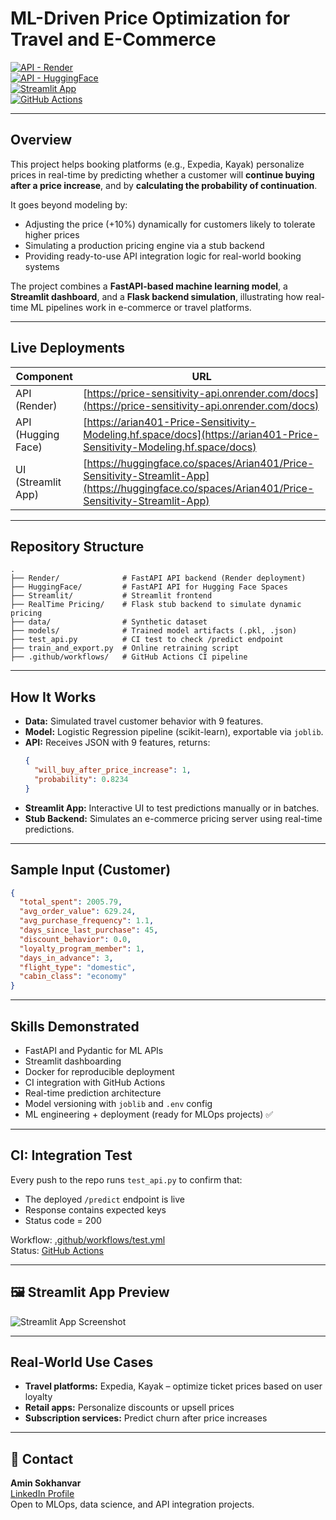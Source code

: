 #  ML-Driven Price Optimization for Travel and E-Commerce

[![API - Render](https://img.shields.io/badge/API%20(Render)-Live-blue)](https://price-sensitivity-api.onrender.com/docs)  
[![API - HuggingFace](https://img.shields.io/badge/API%20(HuggingFace)-Live-blue)](https://arian401-Price-Sensitivity-Modeling.hf.space/docs)  
[![Streamlit App](https://img.shields.io/badge/Streamlit%20App-Live-green)](https://huggingface.co/spaces/Arian401/Price-Sensitivity-Streamlit-App)  
[![GitHub Actions](https://github.com/arian401/Price-Sensitivity-Modeling/actions/workflows/test.yml/badge.svg)](https://github.com/arian401/Price-Sensitivity-Modeling/actions)

---

##  Overview

This project helps booking platforms (e.g., Expedia, Kayak) personalize prices in real-time by predicting whether a customer will **continue buying after a price increase**, and by **calculating the probability of continuation**.

It goes beyond modeling by:

- Adjusting the price (+10%) dynamically for customers likely to tolerate higher prices
- Simulating a production pricing engine via a stub backend
- Providing ready-to-use API integration logic for real-world booking systems

The project combines a **FastAPI-based machine learning model**, a **Streamlit dashboard**, and a **Flask backend simulation**, illustrating how real-time ML pipelines work in e-commerce or travel platforms.

---

##  Live Deployments

| Component         | URL                                                                 |
|------------------|----------------------------------------------------------------------|
| API (Render)      | [https://price-sensitivity-api.onrender.com/docs](https://price-sensitivity-api.onrender.com/docs) |
| API (Hugging Face)| [https://arian401-Price-Sensitivity-Modeling.hf.space/docs](https://arian401-Price-Sensitivity-Modeling.hf.space/docs) |
| UI (Streamlit App)| [https://huggingface.co/spaces/Arian401/Price-Sensitivity-Streamlit-App](https://huggingface.co/spaces/Arian401/Price-Sensitivity-Streamlit-App) |

---

##  Repository Structure

```
.
├── Render/              # FastAPI API backend (Render deployment)
├── HuggingFace/         # FastAPI API for Hugging Face Spaces
├── Streamlit/           # Streamlit frontend
├── RealTime Pricing/    # Flask stub backend to simulate dynamic pricing
├── data/                # Synthetic dataset
├── models/              # Trained model artifacts (.pkl, .json)
├── test_api.py          # CI test to check /predict endpoint
├── train_and_export.py  # Online retraining script
├── .github/workflows/   # GitHub Actions CI pipeline
```

---

##  How It Works

- **Data:** Simulated travel customer behavior with 9 features.
- **Model:** Logistic Regression pipeline (scikit-learn), exportable via `joblib`.
- **API:** Receives JSON with 9 features, returns:
  ```json
  {
    "will_buy_after_price_increase": 1,
    "probability": 0.8234
  }
  ```
- **Streamlit App:** Interactive UI to test predictions manually or in batches.
- **Stub Backend:** Simulates an e-commerce pricing server using real-time predictions.

---

##  Sample Input (Customer)

```json
{
  "total_spent": 2005.79,
  "avg_order_value": 629.24,
  "avg_purchase_frequency": 1.1,
  "days_since_last_purchase": 45,
  "discount_behavior": 0.0,
  "loyalty_program_member": 1,
  "days_in_advance": 3,
  "flight_type": "domestic",
  "cabin_class": "economy"
}
```

---

##  Skills Demonstrated

- FastAPI and Pydantic for ML APIs  
- Streamlit dashboarding  
- Docker for reproducible deployment  
- CI integration with GitHub Actions  
- Real-time prediction architecture  
- Model versioning with `joblib` and `.env` config  
- ML engineering + deployment (ready for MLOps projects) ✅

---

##  CI: Integration Test

Every push to the repo runs `test_api.py` to confirm that:
- The deployed `/predict` endpoint is live
- Response contains expected keys
- Status code = 200

Workflow: [.github/workflows/test.yml](.github/workflows/test.yml)  
Status: [GitHub Actions](https://github.com/arian401/Price-Sensitivity-Modeling/actions)

---

## 🖼️ Streamlit App Preview

![Streamlit App Screenshot](https://huggingface.co/spaces/Arian401/Price-Sensitivity-Streamlit-App/resolve/main/streamlit_screenshot.png)

---

##  Real-World Use Cases

- **Travel platforms:** Expedia, Kayak – optimize ticket prices based on user loyalty
- **Retail apps:** Personalize discounts or upsell prices
- **Subscription services:** Predict churn after price increases

---

## 📩 Contact

**Amin Sokhanvar**  
[LinkedIn Profile](https://www.linkedin.com/in/amin-sokhanvar/)  
Open to MLOps, data science, and API integration projects.
